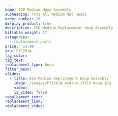 ```yaml
---
name: EGO Medium Hoop Assembly
subheading: Fits all Medium Net Heads
order_number: 20
display_product: true
description: EGO Medium Replacement Hoop Assembly
billable_weight: 17
categories:
  - replacement-parts
price: '11.99'
sku: F71261A
tag_color:
tag_text:
replacement_type: hoop
filter_mesh:
slides:
  - title: EGO Medium Replacement Hoop Assembly
    image: /images/F71261A_medium_17x19-Hoop.jpg
    video:
    is_video: false
repalcement_text:
replacement_link:
replacement_video:
---
```

